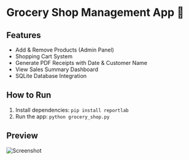 # Grocery Shop Management App 🛒

## Features
- Add & Remove Products (Admin Panel)
- Shopping Cart System
- Generate PDF Receipts with Date & Customer Name
- View Sales Summary Dashboard
- SQLite Database Integration

## How to Run
1. Install dependencies: `pip install reportlab`
2. Run the app: `python grocery_shop.py`

## Preview
![Screenshot](screenshot.png)

